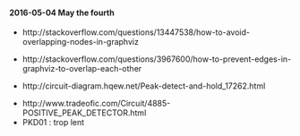 <h4>2016-05-04 May the fourth</h4>
<ul>
<li>http://stackoverflow.com/questions/13447538/how-to-avoid-overlapping-nodes-in-graphviz</li>
<li>
<p>http://stackoverflow.com/questions/3967600/how-to-prevent-edges-in-graphviz-to-overlap-each-other</p>
</li>
<li>
<p>http://circuit-diagram.hqew.net/Peak-detect-and-hold_17262.html</p>
</li>
<li>http://www.tradeofic.com/Circuit/4885-POSITIVE_PEAK_DETECTOR.html</li>
<li>PKD01 : trop lent</li>
</ul>
<h4>



